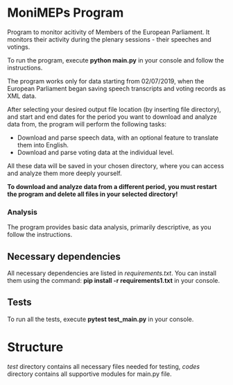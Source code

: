 # MoniMEPs Program

Program to monitor acitivity of Members of the European Parliament. It monitors their activity during the plenary sessions - their speeches and votings.

To run the program, execute **python main.py** in your console and follow the instructions.

The program works only for data starting from 02/07/2019, when the European Parliament began saving speech transcripts and voting records as XML data.

After selecting your desired output file location (by inserting file directory), and start and end dates for the period you want to download and analyze data from, the program will perform the following tasks:

* Download and parse speech data, with an optional feature to translate them into English.
* Download and parse voting data at the individual level.

All these data will be saved in your chosen directory, where you can access and analyze them more deeply yourself.

**To download and analyze data from a different period, you must restart the program and delete all files in your selected directory!**

### Analysis

The program provides basic data analysis, primarily descriptive, as you follow the instructions.

## Necessary dependencies
All necessary dependencies are listed in *requirements.txt*. You can install them using the command:
**pip install -r requirements1.txt** in your console.

## Tests
To run all the tests, execute **pytest test_main.py** in your console.

# Structure
*test* directory contains all necessary files needed for testing, *codes* directory contains all supportive modules for main.py file.
